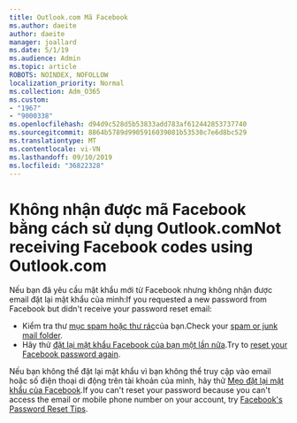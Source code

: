 ```yaml
---
title: Outlook.com Mã Facebook
ms.author: daeite
author: daeite
manager: joallard
ms.date: 5/1/19
ms.audience: Admin
ms.topic: article
ROBOTS: NOINDEX, NOFOLLOW
localization_priority: Normal
ms.collection: Adm_O365
ms.custom:
- "1967"
- "9000338"
ms.openlocfilehash: d94d9c528d5b53833add783af612442853737740
ms.sourcegitcommit: 8864b5789d9905916039081b53530c7e6d8bc529
ms.translationtype: MT
ms.contentlocale: vi-VN
ms.lasthandoff: 09/10/2019
ms.locfileid: "36822328"
---
```

# <a name="not-receiving-facebook-codes-using-outlookcom"></a><span data-ttu-id="902fd-102">Không nhận được mã Facebook bằng cách sử dụng Outlook.com</span><span class="sxs-lookup"><span data-stu-id="902fd-102">Not receiving Facebook codes using Outlook.com</span></span>

<span data-ttu-id="902fd-103">Nếu bạn đã yêu cầu mật khẩu mới từ Facebook nhưng không nhận được email đặt lại mật khẩu của mình:</span><span class="sxs-lookup"><span data-stu-id="902fd-103">If you requested a new password from Facebook but didn't receive your password reset email:</span></span>

- <span data-ttu-id="902fd-104">Kiểm tra thư [mục spam hoặc thư rác](https://outlook.live.com/mail/junkemail)của bạn.</span><span class="sxs-lookup"><span data-stu-id="902fd-104">Check your [spam or junk mail folder](https://outlook.live.com/mail/junkemail).</span></span>
- <span data-ttu-id="902fd-105">Hãy thử [đặt lại mật khẩu Facebook của bạn một lần nữa](https://aka.ms/facebook-password-reset).</span><span class="sxs-lookup"><span data-stu-id="902fd-105">Try to [reset your Facebook password again](https://aka.ms/facebook-password-reset).</span></span>

<span data-ttu-id="902fd-106">Nếu bạn không thể đặt lại mật khẩu vì bạn không thể truy cập vào email hoặc số điện thoại di động trên tài khoản của mình, hãy thử [Mẹo đặt lại mật khẩu của Facebook](https://aka.ms/facebook-password-help).</span><span class="sxs-lookup"><span data-stu-id="902fd-106">If you can't reset your password because you can't access the email or mobile phone number on your account, try [Facebook's Password Reset Tips](https://aka.ms/facebook-password-help).</span></span>